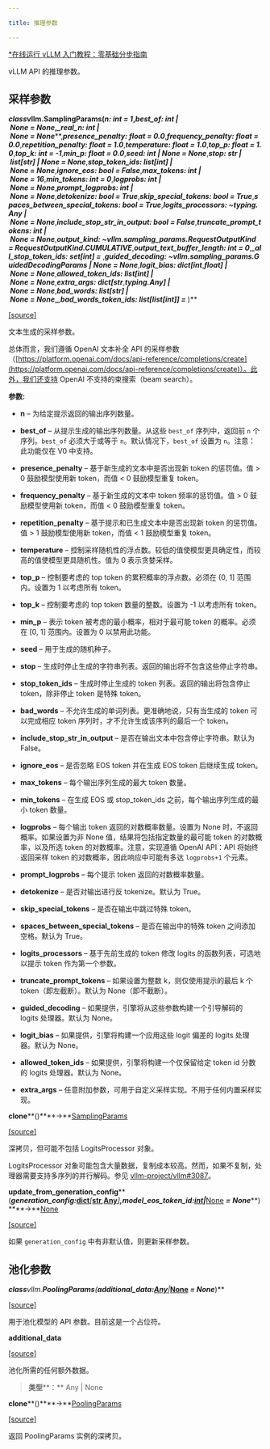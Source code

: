 ```yaml
---

title: 推理参数

---
```



[*在线运行 vLLM 入门教程：零基础分步指南](https://openbayes.com/console/public/tutorials/rXxb5fZFr29?utm_source=vLLM-CNdoc&utm_medium=vLLM-CNdoc-V1&utm_campaign=vLLM-CNdoc-V1-25ap)


vLLM API 的推理参数。


## 采样参数

***class*****vllm.****SamplingParams****(*****n: int = 1*****,*****best_of: int | None = None*****,*****_real_n: int | None = None*****,*****presence_penalty: float = 0.0*****,*****frequency_penalty: float = 0.0*****,*****repetition_penalty: float = 1.0*****,*****temperature: float = 1.0*****,*****top_p: float = 1.0*****,*****top_k: int = -1*****,*****min_p: float = 0.0*****,*****seed: int | None = None*****,*****stop: str | list[str] | None = None*****,*****stop_token_ids: list[int] | None = None*****,*****ignore_eos: bool = False*****,*****max_tokens: int | None = 16*****,*****min_tokens: int = 0*****,*****logprobs: int | None = None*****,*****prompt_logprobs: int | None = None*****,*****detokenize: bool = True*****,*****skip_special_tokens: bool = True*****,*****spaces_between_special_tokens: bool = True*****,*****logits_processors: ~typing.Any | None = None*****,*****include_stop_str_in_output: bool = False*****,*****truncate_prompt_tokens: int | None = None*****,*****output_kind: ~vllm.sampling_params.RequestOutputKind = RequestOutputKind.CUMULATIVE*****,*****output_text_buffer_length: int = 0*****,*****_all_stop_token_ids: set[int] = <factory>*****,*****guided_decoding: ~vllm.sampling_params.GuidedDecodingParams | None = None*****,*****logit_bias: dict[int*****,*****float] | None = None*****,*****allowed_token_ids: list[int] | None = None*****,*****extra_args: dict[str*****,*****typing.Any] | None = None*****,*****bad_words: list[str] | None = None*****,*****_bad_words_token_ids: list[list[int]] = <factory>*****)**

[[source]](https://github.com/vllm-project/vllm/blob/main/vllm/sampling_params.py#L108)


文本生成的采样参数。

总体而言，我们遵循 OpenAI 文本补全 API 的采样参数（[https://platform.openai.com/docs/api-reference/completions/create](https://platform.openai.com/docs/api-reference/completions/create)）。此外，我们还支持 OpenAI 不支持的束搜索（beam search）。


**参数:**

* **n** – 为给定提示返回的输出序列数量。

* **best_of** – 从提示生成的输出序列数量。从这些 `best_of` 序列中，返回前 `n` 个序列。`best_of` 必须大于或等于 `n`。默认情况下，`best_of` 设置为 `n`。注意：此功能仅在 V0 中支持。

* **presence_penalty** – 基于新生成的文本中是否出现新 token 的惩罚值。值 > 0 鼓励模型使用新 token，而值 < 0 鼓励模型重复 token。

* **frequency_penalty** – 基于新生成的文本中 token 频率的惩罚值。值 > 0 鼓励模型使用新 token，而值 < 0 鼓励模型重复 token。

* **repetition_penalty** – 基于提示和已生成文本中是否出现新 token 的惩罚值。值 > 1 鼓励模型使用新 token，而值 < 1 鼓励模型重复 token。

* **temperature** – 控制采样随机性的浮点数。较低的值使模型更具确定性，而较高的值使模型更具随机性。值为 0 表示贪婪采样。

* **top_p** – 控制要考虑的 top token 的累积概率的浮点数。必须在 (0, 1] 范围内。设置为 1 以考虑所有 token。

* **top_k** – 控制要考虑的 top token 数量的整数。设置为 -1 以考虑所有 token。

* **min_p** – 表示 token 被考虑的最小概率，相对于最可能 token 的概率。必须在 [0, 1] 范围内。设置为 0 以禁用此功能。

* **seed** – 用于生成的随机种子。

* **stop** – 生成时停止生成的字符串列表。返回的输出将不包含这些停止字符串。

* **stop_token_ids** – 生成时停止生成的 token 列表。返回的输出将包含停止 token，除非停止 token 是特殊 token。

* **bad_words** – 不允许生成的单词列表。更准确地说，只有当生成的 token 可以完成相应 token 序列时，才不允许生成该序列的最后一个 token。

* **include_stop_str_in_output** – 是否在输出文本中包含停止字符串。默认为 False。

* **ignore_eos** – 是否忽略 EOS token 并在生成 EOS token 后继续生成 token。

* **max_tokens** – 每个输出序列生成的最大 token 数量。

* **min_tokens** – 在生成 EOS 或 stop_token_ids 之前，每个输出序列生成的最小 token 数量。

* **logprobs** – 每个输出 token 返回的对数概率数量。设置为 None 时，不返回概率。如果设置为非 None 值，结果将包括指定数量的最可能 token 的对数概率，以及所选 token 的对数概率。注意，实现遵循 OpenAI API：API 将始终返回采样 token 的对数概率，因此响应中可能有多达 `logprobs+1` 个元素。

* **prompt_logprobs** – 每个提示 token 返回的对数概率数量。

* **detokenize** – 是否对输出进行反 tokenize。默认为 True。

* **skip_special_tokens** – 是否在输出中跳过特殊 token。

* **spaces_between_special_tokens** – 是否在输出中的特殊 token 之间添加空格。默认为 True。

* **logits_processors** – 基于先前生成的 token 修改 logits 的函数列表，可选地以提示 token 作为第一个参数。

* **truncate_prompt_tokens** – 如果设置为整数 k，则仅使用提示的最后 k 个 token（即左截断）。默认为 None（即不截断）。

* **guided_decoding** – 如果提供，引擎将从这些参数构建一个引导解码的 logits 处理器。默认为 None。

* **logit_bias** – 如果提供，引擎将构建一个应用这些 logit 偏差的 logits 处理器。默认为 None。

* **allowed_token_ids** – 如果提供，引擎将构建一个仅保留给定 token id 分数的 logits 处理器。默认为 None。

* **extra_args** – 任意附加参数，可用于自定义采样实现。不用于任何内置采样实现。


**clone****()****→**[SamplingParams](https://docs.vllm.ai/en/latest/api/inference_params.html#vllm.SamplingParams)

[[source]](https://github.com/vllm-project/vllm/blob/main/vllm/sampling_params.py#L529)

深拷贝，但可能不包括 LogitsProcessor 对象。

LogitsProcessor 对象可能包含大量数据，复制成本较高。然而，如果不复制，处理器需要支持多序列的并行解码。参见 [vllm-project/vllm#3087](https://github.com/vllm-project/vllm/issues/3087)。


**update_from_generation_config****(*****generation_config:***[dict](https://docs.python.org/3/library/stdtypes.html#dict)***[***[str](https://docs.python.org/3/library/stdtypes.html#str)***,***[Any](https://docs.python.org/3/library/typing.html#typing.Any)***]*****,*****model_eos_token_id:***[int](https://docs.python.org/3/library/functions.html#int)***|***[None](https://docs.python.org/3/library/constants.html#None) ***=*** ***None*****)****→**[None](https://docs.python.org/3/library/constants.html#None)

[[source]](https://github.com/vllm-project/vllm/blob/main/vllm/sampling_params.py#L446)

如果 `generation_config` 中有非默认值，则更新采样参数。


## 池化参数

***class*****vllm.****PoolingParams****(*****additional_data:***[Any](https://docs.python.org/3/library/typing.html#typing.Any)***|***[None](https://docs.python.org/3/library/constants.html#None) ***=*** ***None*****)**

[[source]](https://github.com/vllm-project/vllm/blob/main/vllm/pooling_params.py#L8)

用于池化模型的 API 参数。目前这是一个占位符。


**additional_data**

[[source]](https://github.com/vllm-project/vllm/blob/main/vllm/pooling_params.py#L8)

池化所需的任何额外数据。


>**类型****：**
>Any | None

**clone****()****→**[PoolingParams](https://docs.vllm.ai/en/latest/api/inference_params.html#vllm.PoolingParams)

[[source]](https://github.com/vllm-project/vllm/blob/main/vllm/pooling_params.py#L19)

返回 PoolingParams 实例的深拷贝。

